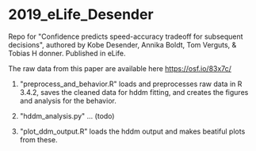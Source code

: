 # 2019_eLife_Desender
Repo for "Confidence predicts speed-accuracy tradeoff for subsequent decisions", authored by Kobe Desender, Annika Boldt, Tom Verguts, & Tobias H donner. Published in eLife.

The raw data from this paper are available here https://osf.io/83x7c/

1. "preprocess_and_behavior.R" loads and preprocesses raw data in R 3.4.2, saves the cleaned data for hddm fitting, and creates the figures and analysis for the behavior.

2. "hddm_analysis.py" ... (todo)

3. "plot_ddm_output.R" loads the hddm output and makes beatiful plots from these.


